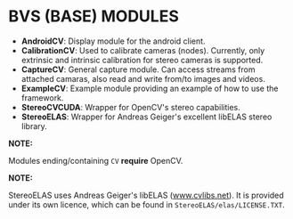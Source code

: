 BVS (BASE) MODULES
==================

* **AndroidCV**: Display module for the android client.
* **CalibrationCV**: Used to calibrate cameras (nodes). Currently, only extrinsic and intrinsic calibration for stereo cameras is supported.
* **CaptureCV**: General capture module. Can access streams from attached camaras, also read and write from/to images and videos.
* **ExampleCV**: Example module providing an example of how to use the framework.
* **StereoCVCUDA**: Wrapper for OpenCV's stereo capabilities.
* **StereoELAS**: Wrapper for Andreas Geiger's excellent libELAS stereo library.

**NOTE:**

Modules ending/containing `CV` **require** OpenCV.

**NOTE:**

StereoELAS uses Andreas Geiger's libELAS (www.cvlibs.net). It is provided under its own licence, which can be found in `StereoELAS/elas/LICENSE.TXT`.
